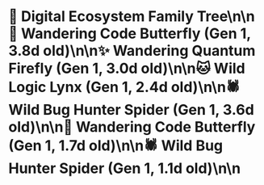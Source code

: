 # 🌳 Digital Ecosystem Family Tree\n\n🦋 Wandering Code Butterfly (Gen 1, 3.8d old)\n\n✨ Wandering Quantum Firefly (Gen 1, 3.0d old)\n\n🐱 Wild Logic Lynx (Gen 1, 2.4d old)\n\n🕷️ Wild Bug Hunter Spider (Gen 1, 3.6d old)\n\n🦋 Wandering Code Butterfly (Gen 1, 1.7d old)\n\n🕷️ Wild Bug Hunter Spider (Gen 1, 1.1d old)\n\n